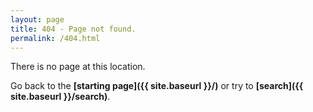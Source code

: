 ```yaml
---
layout: page
title: 404 - Page not found.
permalink: /404.html
---
```


There is no page at this location.

Go back to the **[starting page]({{ site.baseurl }}/)** or try to **[search]({{ site.baseurl }}/search)**.
